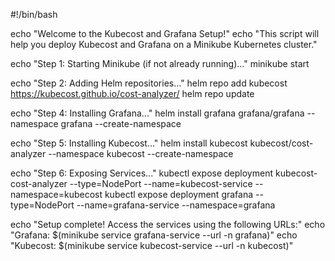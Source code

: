 #!/bin/bash

echo "Welcome to the Kubecost and Grafana Setup!"
echo "This script will help you deploy Kubecost and Grafana on a Minikube Kubernetes cluster."

echo "Step 1: Starting Minikube (if not already running)..."
minikube start

echo "Step 2: Adding Helm repositories..."
helm repo add kubecost https://kubecost.github.io/cost-analyzer/
helm repo update

echo "Step 4: Installing Grafana..."
helm install grafana grafana/grafana --namespace grafana --create-namespace

echo "Step 5: Installing Kubecost..."
helm install kubecost kubecost/cost-analyzer --namespace kubecost --create-namespace

echo "Step 6: Exposing Services..."
kubectl expose deployment kubecost-cost-analyzer --type=NodePort --name=kubecost-service --namespace=kubecost
kubectl expose deployment grafana --type=NodePort --name=grafana-service --namespace=grafana

echo "Setup complete! Access the services using the following URLs:"
echo "Grafana: $(minikube service grafana-service --url -n grafana)"
echo "Kubecost: $(minikube service kubecost-service --url -n kubecost)"
